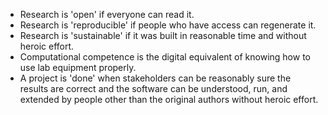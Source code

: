 -   Research is 'open' if everyone can read it.
-   Research is 'reproducible' if people who have access can regenerate it.
-   Research is 'sustainable' if it was built in reasonable time and without heroic effort.
-   Computational competence is the digital equivalent of knowing how to use lab equipment properly.
-   A project is 'done' when stakeholders can be reasonably sure the results are correct and the software can be understood, run, and extended by people other than the original authors without heroic effort.
